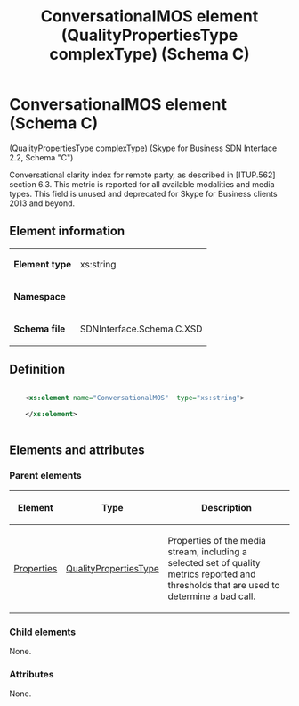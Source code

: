 ﻿---
title: ConversationalMOS element (QualityPropertiesType complexType) (Schema C)
TOCTitle: ConversationalMOS element
ms:assetid: 256a91f0-d0e7-fe61-5d3e-de8e7d8ec75f
ms:mtpsurl: https://msdn.microsoft.com/library/Mt404729(v=office.16)
ms:contentKeyID: 68250642
ms.date: 08/24/2015
mtps_version: v=office.16
dev_langs:
- xml
---

# ConversationalMOS element (Schema C)

(QualityPropertiesType complexType) (Skype for Business SDN Interface 2.2, Schema "C")

Conversational clarity index for remote party, as described in \[ITUP.562\] section 6.3. This metric is reported for all available modalities and media types. This field is unused and deprecated for Skype for Business clients 2013 and beyond. 

## Element information

<table>

<tbody>
<tr class="odd">
<td><p><strong>Element type</strong></p></td>
<td><p>xs:string</p></td>
</tr>
<tr class="even">
<td><p><strong>Namespace</strong></p></td>
<td><p></p></td>
</tr>
<tr class="odd">
<td><p><strong>Schema file</strong></p></td>
<td><p>SDNInterface.Schema.C.XSD</p></td>
</tr>
</tbody>
</table>


## Definition

```xml

    <xs:element name="ConversationalMOS"  type="xs:string">
    
    </xs:element>
  
```

## Elements and attributes

### Parent elements

<table>

<thead>
<tr class="header">
<th><p>Element</p></th>
<th><p>Type</p></th>
<th><p>Description</p></th>
</tr>
</thead>
<tbody>
<tr class="odd">
<td><p><a href="properties-element-qualitytype-complextype-skype-for-business-sdn-interface-2-2-schema-c.md">Properties</a></p></td>
<td><p><a href="qualitypropertiestype-complextype-skype-for-business-sdn-interface-2-2-schema-c.md">QualityPropertiesType</a></p></td>
<td><p>Properties of the media stream, including a selected set of quality metrics reported and thresholds that are used to determine a bad call.</p></td>
</tr>
</tbody>
</table>


### Child elements

None.

### Attributes

None.

